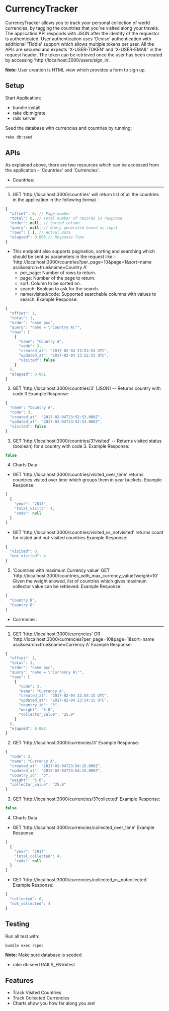 CurrencyTracker
===============

CurrencyTracker allows you to track your personal collection of world currencies, by tagging the countries 
that you've visited along your travels.
The application API responds with JSON after the identity of the requestor is authenticated. 
User authentication uses 'Devise' authentication with additional 'Tiddle' support which allows multiple tokens per user.
All the APIs are secured and expects 'X-USER-TOKEN' and 'X-USER-EMAIL' in the request header. 
The token can be retrieved once the user has been created by accessing 'http://localhost:3000/users/sign_in'.

**Note**: User creation is HTML view which provides a form to sign up.

Setup
-----
Start Application:
* bundle install
* rake db:migrate
* rails server

Seed the database with currencies and countries by running:

```bash
rake db:seed
```

APIs
----
As explained above, there are two resources which can be accessed from the application - 'Countries' and 'Currencies'.
- Countries:
------------
1. GET 'http://localhost:3000/countries' will return list of all the countries in the application in the following format -
```javascript
{
  "offset": 0, // Page number
  "total": 0, // Total number of records in response
  "order": null, // Sorted column
  "query": null, // Query generated based on input
  "rows": [ ], // Actual Data
  "elapsed": 0.006 // Response Time
}
```
* This endpoint also supports pagination, sorting and searching which should be sent as parameters in the request like -
'http://localhost:3000/countries?per_page=10&page=1&sort=name asc&search=true&name=Country A'
  * per_page: Number of rows to return.
  * page: Number of the page to return.
  * sort: Column to be sorted on.
  * search: Boolean to ask for the search.
  * name/visited/code: Supported searchable columns with values to search.
Example Response:

```javascript
{
  "offset": 1,
  "total": 1,
  "order": "name asc",
  "query": "name = \"Country A\"",
  "rows": [
    {
      "name": "Country A",
      "code": 3,
      "created_at": "2017-02-04 23:52:53 UTC",
      "updated_at": "2017-02-04 23:52:53 UTC",
      "visited": false
    }
  ],
  "elapsed": 0.001
}
```

2. GET 'http://localhost:3000/countries/3' [JSON] 
-- Returns country with code 3
Example Response:

```javascript
{
  "name": "Country A",
  "code": 3,
  "created_at": "2017-02-04T23:52:53.000Z",
  "updated_at": "2017-02-04T23:52:53.000Z",
  "visited": false
}
```

3. GET 'http://localhost:3000/countries/3?visited' 
-- Returns visited status (boolean) for a country with code 3.
Example Response:

```javascript
false
```

4. Charts Data
* GET 'http://localhost:3000/countries/visited_over_time' returns countries visited over time which groups them in year buckets.
Example Response:

```javascript
[
  {
    "year": "2017",
    "total_visits": 4,
    "code": null
  }
]
```
* GET 'http://localhost:3000/countries/visited_vs_notvisited' returns count for visted and not-visited countries
Example Response:

```javascript
{
  "visited": 0,
  "not_visited": 4
}
```

5. 'Countries with maximum Currency value'
GET 'http://localhost:3000/countries_with_max_currency_value?weight=10'
Given the weight allowed, list of countries which gives maximum collector value can be
retrieved.
Example Response:

```javascript
[
  "Country B",
  "Country B"
]
```

- Currencies:
-------------
1. GET 'http://localhost:3000/currencies' OR 
       'http://localhost:3000/currencies?per_page=10&page=1&sort=name asc&search=true&name=Currency A'
Example Response:

```javascript
{
  "offset": 1,
  "total": 1,
  "order": "name asc",
  "query": "name = \"Currency A\"",
  "rows": [
    {
      "code": 3,
      "name": "Currency A",
      "created_at": "2017-02-04 23:54:15 UTC",
      "updated_at": "2017-02-04 23:54:15 UTC",
      "country_id": "3",
      "weight": "5.0",
      "collector_value": "25.0"
    }
  ],
  "elapsed": 0.002
}
```

2. GET 'http://localhost:3000/currencies/3'
Example Response:

```javascript
{
  "code": 3,
  "name": "Currency A",
  "created_at": "2017-02-04T23:54:15.000Z",
  "updated_at": "2017-02-04T23:54:15.000Z",
  "country_id": "3",
  "weight": "5.0",
  "collector_value": "25.0"
}
```

3. GET 'http://localhost:3000/currencies/3?collected'
Example Response:

```javascript
false
```

4. Charts Data
* GET 'http://localhost:3000/currencies/collected_over_time'
Example Response:

```javascript
[
  {
    "year": "2017",
    "total_collected": 4,
    "code": null
  }
]
```
* GET 'http://localhost:3000/currencies/collected_vs_notcollected'
Example Response:

```javascript
{
  "collected": 0,
  "not_collected": 4
}
```

Testing
-------

Run all test with:

```bash
bundle exec rspec
```
**Note:** Make sure database is seeded
 * rake db:seed RAILS_ENV=test

Features
--------

* Track Visited Countries
* Track Collected Currencies
* Charts show you how far along you are!
